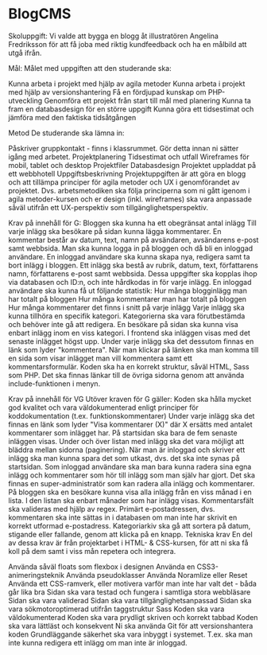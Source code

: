 # BlogCMS

Skoluppgift:
Vi valde att bygga en blogg åt illustratören Angelina Fredriksson för att få joba med riktig kundfeedback och ha en målbild att utgå ifrån.

Mål:
Målet med uppgiften att den studerande ska:

Kunna arbeta i projekt med hjälp av agila metoder
Kunna arbeta i projekt med hjälp av versionshantering
Få en fördjupad kunskap om PHP-utveckling
Genomföra ett projekt från start till mål med planering
Kunna ta fram en databasdesign för en större uppgift
Kunna göra ett tidsestimat och jämföra med den faktiska tidsåtgången

Metod
De studerande ska lämna in:

Påskriver gruppkontakt - finns i klassrummet. Gör detta innan ni sätter igång med arbetet.
Projektplanering
Tidsestimat och utfall
Wireframes för mobil, tablet och desktop
Projektfiler
Databasdesign
Projektet uppladdat på ett webbhotell
Uppgiftsbeskrivning
Projektuppgiften är att göra en blogg och att tillämpa principer för agila metoder och UX i genomförandet av projektet. Dvs. arbetsmetodiken ska följa principerna som ni gått igenom i agila metoder-kursen och er design (inkl. wireframes) ska vara anpassade såväl utifrån ett UX-perspektiv som tillgänglighetsperspektiv.


Krav på innehåll för G:
Bloggen ska kunna ha ett obegränsat antal inlägg
Till varje inlägg ska besökare på sidan kunna lägga kommentarer. En kommentar består av datum, text, namn på avsändaren, avsändarens e-post samt webbsida.
Man ska kunna logga in på bloggen och då bli en inloggad användare.
En inloggad användare ska kunna skapa nya, redigera samt ta bort inlägg i bloggen.
Ett inlägg ska bestå av rubrik, datum, text, författarens namn, författarens e-post samt webbsida. Dessa uppgifter ska kopplas ihop via databasen och ID:n, och inte hårdkodas in för varje inlägg.
En inloggad användare ska kunna få ut följande statistik:
Hur många blogginlägg man har totalt på bloggen
Hur många kommentarer man har totalt på bloggen
Hur många kommentarer det finns i snitt på varje inlägg
Varje inlägg ska kunna tillhöra en specifik kategori. Kategorierna ska vara förutbestämda och behöver inte gå att redigera.
En besökare på sidan ska kunna visa enbart inlägg inom en viss kategori.
I frontend ska inläggen visas med det senaste inlägget högst upp.
Under varje inlägg ska det dessutom finnas en länk som lyder "kommentera". När man klickar på länken ska man komma till en sida som visar inlägget man vill kommentera samt ett kommentarsformulär.
Koden ska ha en korrekt struktur, såväl HTML, Sass som PHP.
Det ska finnas länkar till de övriga sidorna genom att använda include-funktionen i menyn.

Krav på innehåll för VG
Utöver kraven för G gäller:
Koden ska hålla mycket god kvalitet och vara väldokumenterad enligt principer för koddokumentation (t.ex. funktionskommentarer)
Under varje inlägg ska det finnas en länk som lyder "Visa kommentarer (X)" där X ersätts med antalet kommentarer som inlägget har.
På startsidan ska bara de fem senaste inläggen visas. Under och över listan med inlägg ska det vara möjligt att bläddra mellan sidorna (paginering).
När man är inloggad och skriver ett inlägg ska man kunna spara det som utkast, dvs. det ska inte synas på startsidan.
Som inloggad användare ska man bara kunna radera sina egna inlägg och kommentarer som hör till inlägg som man själv har gjort. Det ska finnas en super-administratör som kan radera alla inlägg och kommentarer.
På bloggen ska en besökare kunna visa alla inlägg från en viss månad i en lista. I den listan ska enbart månader som har inlägg visas.
Kommentarsfält ska valideras med hjälp av regex. Primärt e-postadressen, dvs. kommentaren ska inte sättas in i databasen om man inte har skrivit en korrekt utformad e-postadress.
Kategoriarkiv ska gå att sortera på datum, stigande eller fallande, genom att klicka på en knapp.
Tekniska krav
En del av dessa krav är från projektarbet i HTML- & CSS-kursen, för att ni ska få koll på dem samt i viss mån repetera och integrera.

Använda såväl floats som flexbox i designen
Använda en CSS3-animeringsteknik
Använda pseudoklasser
Använda Noramlize eller Reset
Använda ett CSS-ramverk, eller motivera varför man inte har valt det - båda går lika bra
Sidan ska vara testad och fungera i samtliga stora webbläsare
Sidan ska vara validerad
Sidan ska vara tillgänglighetsanpassad
Sidan ska vara sökmotoroptimerad utifrån taggstruktur
Sass
Koden ska vara väldokumenterad
Koden ska vara prydligt skriven och korrekt tabbad
Koden ska vara lättläst och konsekvent
Ni ska använda Git för att versionshantera koden
Grundläggande säkerhet ska vara inbyggt i systemet. T.ex. ska man inte kunna redigera ett inlägg om man inte är inloggad.
